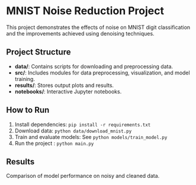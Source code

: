# MNIST Noise Reduction Project

This project demonstrates the effects of noise on MNIST digit classification and the improvements achieved using denoising techniques.

## Project Structure
- **data/**: Contains scripts for downloading and preprocessing data.
- **src/**: Includes modules for data preprocessing, visualization, and model training.
- **results/**: Stores output plots and results.
- **notebooks/**: Interactive Jupyter notebooks.

## How to Run
1. Install dependencies: `pip install -r requirements.txt`
2. Download data: `python data/download_mnist.py`
3. Train and evaluate models: See `python models/train_model.py`
4. Run the project : `python main.py`

## Results
Comparison of model performance on noisy and cleaned data.
